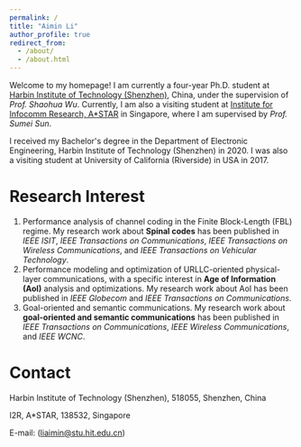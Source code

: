 ```yaml
---
permalink: /
title: "Aimin Li"
author_profile: true
redirect_from: 
  - /about/
  - /about.html
---
```


Welcome to my homepage! I am currently a four-year Ph.D. student at [Harbin Institute of Technology (Shenzhen)](https://www.hitsz.edu.cn/index.html), China, under the supervision of *Prof. Shaohua Wu*. Currently, I am also a visiting student at [Institute for Infocomm Research, A\*STAR](https://www.a-star.edu.sg/i2r) in Singapore, where I am supervised by *Prof. Sumei Sun*. 

I received my Bachelor's degree in the Department of Electronic Engineering, Harbin Institute of Technology (Shenzhen) in 2020. I was also a visiting student at University of California (Riverside) in USA in 2017.

Research Interest
======
1. Performance analysis of channel coding in the Finite Block-Length (FBL) regime. My research work about **Spinal codes** has been published in *IEEE ISIT*, *IEEE Transactions on Communications*, *IEEE Transactions on Wireless Communications*, and *IEEE Transactions on Vehicular Technology*.
2. Performance modeling and optimization of URLLC-oriented physical-layer communications, with a specific interest in **Age of Information (AoI)** analysis and optimizations. My research work about AoI has been published in *IEEE Globecom* and *IEEE Transactions on Communications*.
3. Goal-oriented and semantic communications. My research work about **goal-oriented and semantic communications** has been published in *IEEE Transactions on Communications*, *IEEE Wireless Communications*, and *IEEE WCNC*.

Contact
======
Harbin Institute of Technology (Shenzhen), 518055, Shenzhen, China

I2R, A*STAR, 138532, Singapore

E-mail: (liaimin@stu.hit.edu.cn)




